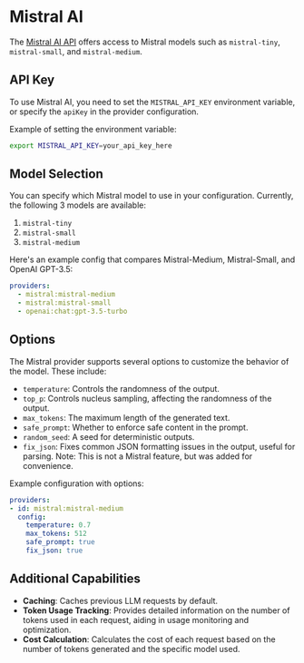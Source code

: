 # Mistral AI

The [Mistral AI API](https://docs.mistral.ai/api/) offers access to Mistral models such as `mistral-tiny`, `mistral-small`, and `mistral-medium`.

## API Key

To use Mistral AI, you need to set the `MISTRAL_API_KEY` environment variable, or specify the `apiKey` in the provider configuration.

Example of setting the environment variable:

```bash
export MISTRAL_API_KEY=your_api_key_here
```

## Model Selection

You can specify which Mistral model to use in your configuration. Currently, the following 3 models are available:
1. `mistral-tiny`
2. `mistral-small`
3. `mistral-medium`

Here's an example config that compares Mistral-Medium, Mistral-Small, and OpenAI GPT-3.5:

```yaml
providers:
  - mistral:mistral-medium
  - mistral:mistral-small
  - openai:chat:gpt-3.5-turbo
```

## Options

The Mistral provider supports several options to customize the behavior of the model. These include:

- `temperature`: Controls the randomness of the output.
- `top_p`: Controls nucleus sampling, affecting the randomness of the output.
- `max_tokens`: The maximum length of the generated text.
- `safe_prompt`: Whether to enforce safe content in the prompt.
- `random_seed`: A seed for deterministic outputs.
- `fix_json`: Fixes common JSON formatting issues in the output, useful for parsing. Note: This is not a Mistral feature, but was added for convenience.

Example configuration with options:

```yaml
providers:
- id: mistral:mistral-medium
  config:
    temperature: 0.7
    max_tokens: 512
    safe_prompt: true
    fix_json: true
```

## Additional Capabilities

- **Caching**: Caches previous LLM requests by default.
- **Token Usage Tracking**: Provides detailed information on the number of tokens used in each request, aiding in usage monitoring and optimization.
- **Cost Calculation**: Calculates the cost of each request based on the number of tokens generated and the specific model used.
